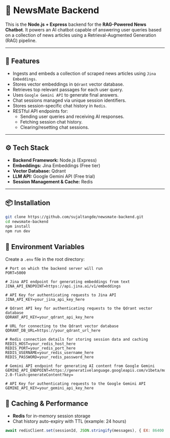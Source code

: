 # 📰 NewsMate Backend

This is the **Node.js + Express** backend for the **RAG-Powered News Chatbot**. It powers an AI chatbot capable of answering user queries based on a collection of news articles using a Retrieval-Augmented Generation (RAG) pipeline.

---

## 📌 Features

- Ingests and embeds a collection of scraped news articles using `Jina Embeddings`.
- Stores vector embeddings in `Qdrant` vector database.
- Retrieves top relevant passages for each user query.
- Uses `Google Gemini API` to generate final answers.
- Chat sessions managed via unique session identifiers.
- Stores session-specific chat history in `Redis`.
- RESTful API endpoints for:
  - Sending user queries and receiving AI responses.
  - Fetching session chat history.
  - Clearing/resetting chat sessions.

---

## ⚙️ Tech Stack

- **Backend Framework:** Node.js (Express)
- **Embeddings:** Jina Embeddings (Free tier)
- **Vector Database:** Qdrant
- **LLM API:** Google Gemini API (Free trial)
- **Session Management & Cache:** Redis

---

## 📦 Installation

```bash
git clone https://github.com/sujaltangde/newsmate-backend.git
cd newsmate-backend
npm install
npm run dev
```



## 📑 Environment Variables

Create a `.env` file in the root directory:

```env
# Port on which the backend server will run
PORT=5000

# Jina API endpoint for generating embeddings from text
JINA_API_ENDPOINT=https://api.jina.ai/v1/embeddings

# API Key for authenticating requests to Jina API
JINA_API_KEY=your_jina_api_key_here

# Qdrant API key for authenticating requests to the Qdrant vector database
QDRANT_API_KEY=your_qdrant_api_key_here

# URL for connecting to the Qdrant vector database
QDRANT_DB_URL=https://your_qdrant_url_here

# Redis connection details for storing session data and caching
REDIS_HOST=your_redis_host_here
REDIS_PORT=your_redis_port_here
REDIS_USERNAME=your_redis_username_here
REDIS_PASSWORD=your_redis_password_here

# Gemini API endpoint for generating AI content from Google Gemini
GEMINI_API_ENDPOINT=https://generativelanguage.googleapis.com/v1beta/models/gemini-2.0-flash:generateContent?key=

# API Key for authenticating requests to the Google Gemini API
GEMINI_API_KEY=your_gemini_api_key_here
```


## 💾 Caching & Performance

- **Redis** for in-memory session storage
- Chat history auto-expiry with TTL (example: 24 hours)

```js
await redisClient.set(sessionId, JSON.stringify(messages), { EX: 86400 });
```



